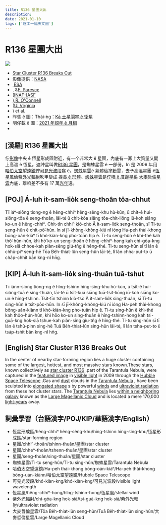 ```yaml
---
title: R136 星團大出
description:
date: 2021-01-10
tags: ['逐工一幅天文圖']
---
```


# R136 星團大出

![](https://1.bp.blogspot.com/-HksblR0L7CM/X_qlznEWvkI/AAAAAAAAACc/A4kArdWBLskBYFAH9SW-9FUNY0aTlDR3wCLcBGAsYHQ/s960/30dor_hubble_960.jpeg)
- [Star Cluster R136 Breaks Out](https://apod.nasa.gov/apod/ap210110.html)
- 影像提供：[NASA](http://www.nasa.gov/)
- ,[ESA](http://www.spacetelescope.org/)
- , &[F. Paresce](http://heritage.stsci.edu/2009/32/bio/bio_primary.html)
- ([INAF-IASF](http://www.iasfbo.inaf.it/)
- ),[R. O'Connell](http://www.astro.virginia.edu/~rwo/)
- ([U. Virginia](http://www.astro.virginia.edu/)
- ) et al.
- 昨昏 ê 圖：Thái-ǹg：[Kā 土星閘牢 ê 衛星](https://apod-taigi.blogspot.com/2021/01/20210109.html)
- 明仔載 ê 圖：[2021 年規年 ê 月相](https://apod-taigi.blogspot.com/2021/01/20210111.html)
-


## [漢羅] R136 星團大出

佇[影像](https://hubblesite.org/newscenter/archive/releases/2009/32/image/a/)中央 ê 恆星形成區附近，有一个非常大 ê 星團，內底有一寡上大質量又閣上高溫 ê 恆星。遮陣星叫做[R136 星團](https://en.wikipedia.org/wiki/R136)，是蜘蛛星雲 ê 一部份。In 是 2009 年用[哈伯太空望遠鏡](https://apod.nasa.gov/apod/ap010806.html)佇[可見光波段](https://science.nasa.gov/ems/09_visiblelight)翕 ê。[蜘蛛星雲](https://en.wikipedia.org/wiki/Tarantula)ê 氣體佮[塗粉](https://apod.nasa.gov/apod/ap030706.html)雲，去予高溫星團 ê[恆星風](https://solarsystem.nasa.gov/resources/2288/the-solar-wind-across-our-solar-system/)佮[紫外光輻射](https://science.nasa.gov/ems/10_ultravioletwaves)吹甲變成 [搝長 ê 形體](https://i.kym-cdn.com/photos/images/newsfeed/000/002/110/longcat.jpg?1241726484)。[蜘蛛星雲](https://apod.nasa.gov/apod/ap090331.html)是[佇咱 ê 厝邊星系](https://www.youtube.com/watch?v=Xsq1oaehLG4) [大麥哲倫星雲](https://apod.nasa.gov/apod/ap150827.html)內底，離咱差不多有 17 萬[光年](http://starchild.gsfc.nasa.gov/docs/StarChild/questions/question19.html)遠。

## [POJ] Á-luh it-sam-lio̍k seng-thoân tōa-chhut

Tī iáⁿ-siōng tiong-ng ê hêng-chhiⁿ hêng-sêng-khu hù-kūn, ū chi̍t-ê hui-siông-tōa ê seng-thoân, lāi-té ū chi̍t-kóa siāng tōa-chit-liōng iū-koh siāng ko-un ê hêng-chhiⁿ. Chit-tīn chhiⁿ kiò-chò Â it-sam-lio̍k seng-thoân, sī Ti-tu seng-hûn ê chi̍t-pō͘-hūn. In sī jī-khòng-khòng-kiú nî ióng Ha-peh thài-khong bōng-oán-kiàⁿ tī khó-kiàn-kng pho-toān hip ê. Ti-tu seng-hûn ê khì-thé kah thô͘-hún-hûn, khì hō͘ ko-un seng-thoân ê hêng-chhiⁿ-hong kah chi-gōa-kng hok-siā chhoe-kah piàn-sêng giú-tn̂g ê hêng-thé. Ti-tu seng-hûn sī tī lán ê chhù-piⁿ seng-hē Tōa Be̍h-thiat-lûn seng-hûn lāi-té, lî lán chha-put-to ū cha̍p-chhit bān kng-nî hn̄g.

## [KIP] Á-luh it-sam-lio̍k sing-thuân tuā-tshut

Tī iánn-siōng tiong-ng ê hîng-tshinn hîng-sîng-khu hù-kūn, ū tsi̍t-ê hui-siông-tuā ê sing-thuân, lāi-té ū tsi̍t-kuá siāng tuā-tsit-liōng iū-koh siāng ko-un ê hîng-tshinn. Tsit-tīn tshinn kiò-tsò Â it-sam-lio̍k sing-thuân, sī Ti-tu sing-hûn ê tsi̍t-pōo-hūn. In sī jī-khòng-khòng-kiú nî ióng Ha-peh thài-khong bōng-uán-kiànn tī khó-kiàn-kng pho-tuān hip ê. Ti-tu sing-hûn ê khì-thé kah thôo-hún-hûn, khì hōo ko-un sing-thuân ê hîng-tshinn-hong kah tsi-guā-kng hok-siā tshue-kah piàn-sîng gíu-tn̂g ê hîng-thé. Ti-tu sing-hûn sī tī lán ê tshù-pinn sing-hē Tuā Be̍h-thiat-lûn sing-hûn lāi-té, lî lán tsha-put-to ū tsa̍p-tshit bān kng-nî hn̄g.

## [English] Star Cluster R136 Breaks Out 

In the center of nearby star-forming region lies a huge cluster containing some of the largest, hottest, and most massive stars known.These stars, known collectively as [star cluster R136](https://en.wikipedia.org/wiki/R136) ,part of the Tarantula Nebula, were captured in the [featured image](https://hubblesite.org/newscenter/archive/releases/2009/32/image/a/) in [visible light](https://science.nasa.gov/ems/09_visiblelight) in 2009 through the [Hubble Space Telescope](https://apod.nasa.gov/apod/ap010806.html) .Gas and [dust](https://apod.nasa.gov/apod/ap030706.html) clouds in the [Tarantula Nebula](https://en.wikipedia.org/wiki/Tarantula) , have been sculpted into [elongated shape](https://i.kym-cdn.com/photos/images/newsfeed/000/002/110/longcat.jpg?1241726484) s by powerful [winds](https://solarsystem.nasa.gov/resources/2288/the-solar-wind-across-our-solar-system/) and [ultraviolet radiation](https://science.nasa.gov/ems/10_ultravioletwaves) from these hot cluster stars. The [Tarantula Nebula](https://apod.nasa.gov/apod/ap090331.html) lies [within a neighboring galaxy](https://www.youtube.com/watch?v=Xsq1oaehLG4) known as the [Large Magellanic Cloud](https://apod.nasa.gov/apod/ap150827.html) and is located a mere 170,000 [light-years](http://starchild.gsfc.nasa.gov/docs/StarChild/questions/question19.html) away.

## 詞彙學習（台語漢字/POJ/KIP/華語漢字/English）

- 恆星形成區/hêng-chhiⁿ hêng-sêng-khu/hîng-tshinn hîng-sîng-khu/恆星形成區/star-forming region
- 星團/chhiⁿ-thoân/tshinn-thuân/星團/star cluster
- 星團/chheⁿ-thoân/tshenn-thuân/星團/star cluster
- 星團/seng-thoân/sing-thuân/星團/star cluster
- 蜘蛛星雲/Ti-tu seng-hûn/Ti-tu sing-hûn/蜘蛛星雲/Tarantula Nebula
- 哈伯太空望遠鏡/Ha-peh thài-khong bōng-oán-kiàⁿ/Ha-peh thài-khong bōng-uán-kiànn/哈伯太空望遠鏡/Hubble Space Telescope
- 可見光波段/khó-kiàn-kng/khó-kiàn-kng/可見光波段/visible light wavelength
- 恆星風/hêng-chhiⁿ-hong/hîng-tshinn-hong/恆星風/stellar wind
- 紫外光輻射/chi-gōa-kng hok-siā/tsi-guā-kng hok-siā/紫外光輻射/ultraviolet radiation
- 大麥哲倫星雲/Tōa Be̍h-thiat-lûn seng-hûn/Tuā Be̍h-thiat-lûn sing-hûn/大麥哲倫星雲/Large Magellanic Cloud
